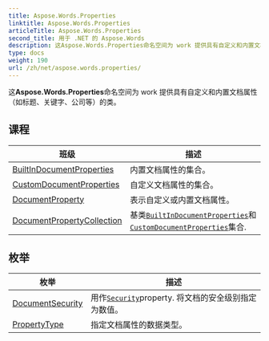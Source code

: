 ```yaml
---
title: Aspose.Words.Properties
linktitle: Aspose.Words.Properties
articleTitle: Aspose.Words.Properties
second_title: 用于 .NET 的 Aspose.Words
description: 这Aspose.Words.Properties命名空间为 work 提供具有自定义和内置文档属性如标题关键字公司等的类 在 C#.
type: docs
weight: 190
url: /zh/net/aspose.words.properties/
---
```

这**Aspose.Words.Properties**命名空间为 work 提供具有自定义和内置文档属性（如标题、关键字、公司等）的类。

## 课程

| 班级 | 描述 |
| --- | --- |
| [BuiltInDocumentProperties](./builtindocumentproperties/) | 内置文档属性的集合。 |
| [CustomDocumentProperties](./customdocumentproperties/) | 自定义文档属性的集合。 |
| [DocumentProperty](./documentproperty/) | 表示自定义或内置文档属性。 |
| [DocumentPropertyCollection](./documentpropertycollection/) | 基类[`BuiltInDocumentProperties`](../aspose.words.properties/builtindocumentproperties/)和[`CustomDocumentProperties`](../aspose.words.properties/customdocumentproperties/)集合. |
## 枚举

| 枚举 | 描述 |
| --- | --- |
| [DocumentSecurity](./documentsecurity/) | 用作[`Security`](../aspose.words.properties/builtindocumentproperties/security/)property. 将文档的安全级别指定为数值。 |
| [PropertyType](./propertytype/) | 指定文档属性的数据类型。 |
